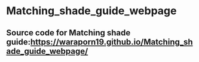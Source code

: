 # Matching_shade_guide_webpage


## Source code for Matching shade guide:https://waraporn19.github.io/Matching_shade_guide_webpage/

